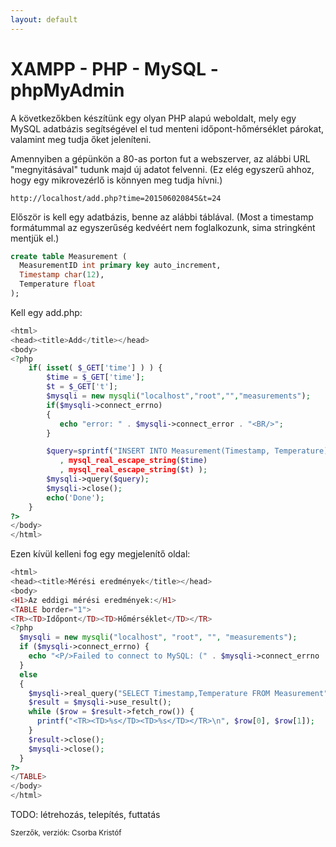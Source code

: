 ```yaml
---
layout: default
---
```


# XAMPP - PHP - MySQL - phpMyAdmin

A következőkben készítünk egy olyan PHP alapú weboldalt, mely egy MySQL adatbázis segítségével el tud menteni időpont-hőmérséklet párokat, valamint meg tudja őket jeleníteni.

Amennyiben a gépünkön a 80-as porton fut a webszerver, az alábbi URL "megnyitásával" tudunk majd új adatot felvenni. (Ez elég egyszerű ahhoz, hogy egy mikrovezérlő is könnyen meg tudja hívni.)

```
http://localhost/add.php?time=201506020845&t=24
```

Először is kell egy adatbázis, benne az alábbi táblával. (Most a timestamp formátummal az egyszerűség kedvéért nem foglalkozunk, sima stringként mentjük el.)

```SQL
create table Measurement (
  MeasurementID int primary key auto_increment,
  Timestamp char(12),
  Temperature float
);
```

Kell egy add.php:

```PHP
<html>
<head><title>Add</title></head>
<body>
<?php
    if( isset( $_GET['time'] ) ) {
        $time = $_GET['time'];
        $t = $_GET['t'];
        $mysqli = new mysqli("localhost","root","","measurements");
        if($mysqli->connect_errno)
        {
           echo "error: " . $mysqli->connect_error . "<BR/>";
        }

        $query=sprintf("INSERT INTO Measurement(Timestamp, Temperature) VALUES('%s',%s)"
           , mysql_real_escape_string($time)
           , mysql_real_escape_string($t) );
        $mysqli->query($query);
        $mysqli->close();
        echo('Done');
    }
?>
</body>
</html>
```

Ezen kívül kelleni fog egy megjelenítő oldal:

```PHP
<html>
<head><title>Mérési eredmények</title></head>
<body>
<H1>Az eddigi mérési eredmények:</H1>
<TABLE border="1">
<TR><TD>Időpont</TD><TD>Hőmérséklet</TD></TR>
<?php
  $mysqli = new mysqli("localhost", "root", "", "measurements");
  if ($mysqli->connect_errno) {
    echo "<P/>Failed to connect to MySQL: (" . $mysqli->connect_errno . ") " . $mysqli->connect_error;
  }
  else
  {
    $mysqli->real_query("SELECT Timestamp,Temperature FROM Measurement");
    $result = $mysqli->use_result();
    while ($row = $result->fetch_row()) {
      printf("<TR><TD>%s</TD><TD>%s</TD></TR>\n", $row[0], $row[1]);
    }
    $result->close();
    $mysqli->close();
  }
?>
</TABLE>
</body>
</html>
```

TODO: létrehozás, telepítés, futtatás

<small>Szerzők, verziók: Csorba Kristóf</small>

